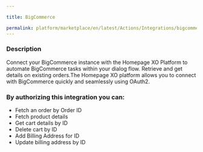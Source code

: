 ```yaml
---

title: BigCommerce

permalink: platform/marketplace/en/latest/Actions/Integrations/bigcommerce_DESC
---
```


### Description

Connect your BigCommerce instance with the Homepage XO Platform to automate BigCommerce tasks within your dialog flow. Retrieve and get details on existing orders.The Homepage  XO platform allows you to connect with BigCommerce quickly and seamlessly using OAuth2.

### By authorizing this integration you can:
- Fetch an order by Order ID
- Fetch product details 
- Get cart details by ID
- Delete cart by ID
- Add Billing Address for ID
- Update billing address by ID
